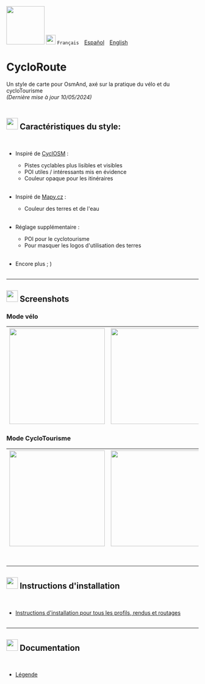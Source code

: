 <img src="https://github.com/osmandapp/OsmAnd-iOS/blob/master/Resources/Icons/Profile/ic_action_bicycle_dark%403x.png" width="100" /> <img src="https://github.com/osmandapp/OsmAnd-iOS/blob/master/Resources/Icons/ic_custom_map_languge%403x.png" width="25" /> `Français`&emsp;[Español](README_ES.md)&emsp;[English](README_EN.md)

# CycloRoute

Un style de carte pour OsmAnd, axé sur la pratique du vélo et du cycloTourisme<br>
*(Dernière mise à jour 10/05/2024)*<br><br>

## <img src="https://github.com/osmandapp/OsmAnd-iOS/blob/master/Resources/Icons/ic_custom_point_labels%403x.png" width="30" > Caractéristiques du style:
<br>

- Inspiré de [CyclOSM](https://www.cyclosm.org/) : 

    - Pistes cyclables plus lisibles et visibles
    - POI utiles / intéressants mis en évidence
    - Couleur opaque pour les itinéraires<br><br>

- Inspiré de [Mapy.cz](https://en.mapy.cz/) :
    - Couleur des terres et de l'eau<br><br>

- Réglage supplémentaire :
    - POI pour le cyclotourisme
    - Pour masquer les logos d'utilisation des terres<br><br>
- Encore plus ; )
<br><br>

---
## <img src="https://github.com/osmandapp/OsmAnd-iOS/blob/master/Resources/Icons/ic_navbar_image_outlined%403x.png" width="30" > Screenshots<br>
### Mode vélo
| <img src="Screenshots/CycloRoute_Cycling-1.png" width="250" /> | <img src="Screenshots/CycloRoute_Cycling-2.png" width="250" /> | <img src="Screenshots/CycloRoute_Cycling-3.png" width="250" /> |
| :-------------: | :-------------: | :-------------: |

### Mode CycloTourisme
| <img src="Screenshots/CycloRoute_Touring-1.png" width="250" /> | <img src="Screenshots/CycloRoute_Touring-2.png" width="250" /> | <img src="Screenshots/CycloRoute_Touring-3.png" width="250" /> |
| :-------------: | :-------------: | :-------------: |
<br>

---

## <img src="https://github.com/osmandapp/OsmAnd-iOS/blob/master/Resources/Icons/ic_custom_download%403x.png" width="30" > Instructions d'installation
<br>

- [Instructions d'installation pour tous les profils, rendus et routages](https://github.com/OsmAnd-Rendering/.github/wiki/FR%E2%80%94T%C3%A9l%C3%A9chargement-et-Installation)
<br><br>

---

## <img src="https://github.com/osmandapp/OsmAnd-iOS/blob/master/Resources/Icons/ic_custom_info%403x.png" width="30" > Documentation
<br>

- [Légende](https://www.cyclosm.org/legend.html)<br>
